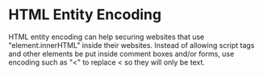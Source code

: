 <h1>HTML Entity Encoding</h1>

<p>HTML entity encoding can help securing websites that use "element.innerHTML" inside their websites. Instead of allowing script tags and other elements be put inside comment boxes and/or forms, use encoding such as "&lt;" to replace 
< so they will only be text. </p> 
